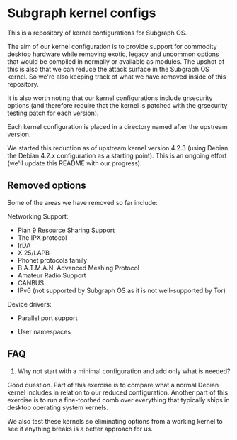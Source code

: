 # Subgraph kernel configs

This is a repository of kernel configurations for Subgraph OS.

The aim of our kernel configuration is to provide support for commodity
desktop hardware while removing exotic, legacy and uncommon options that would 
be compiled in normally or available as modules. The upshot of this is also
that we can reduce the attack surface in the Subgraph OS kernel. So we're
also keeping track of what we have removed inside of this repository.

It is also worth noting that our kernel configurations include grsecurity 
options (and therefore require that the kernel is patched with the grsecurity
testing patch for each version).

Each kernel configuration is placed in a directory named after the upstream
version.

We started this reduction as of upstream kernel version 4.2.3 (using Debian the
Debian 4.2.x configuration as a starting point). This is an ongoing effort 
(we'll update this README with our progress).

## Removed options

Some of the areas we have removed so far include:

Networking Support:
- Plan 9 Resource Sharing Support
- The IPX protocol
- IrDA
- X.25/LAPB 
- Phonet protocols family
- B.A.T.M.A.N. Advanced Meshing Protocol
- Amateur Radio Support
- CANBUS
- IPv6 (not supported by Subgraph OS as it is not well-supported by Tor)

Device drivers:
- Parallel port support

- User namespaces

## FAQ

1. Why not start with a minimal configuration and add only what is needed?

Good question. Part of this exercise is to compare what a normal Debian
kernel includes in relation to our reduced configuration. Another part of this
exercise is to run a fine-toothed comb over everything that typically ships
in desktop operating system kernels.

We also test these kernels so eliminating options from a working kernel to
see if anything breaks is a better approach for us.

